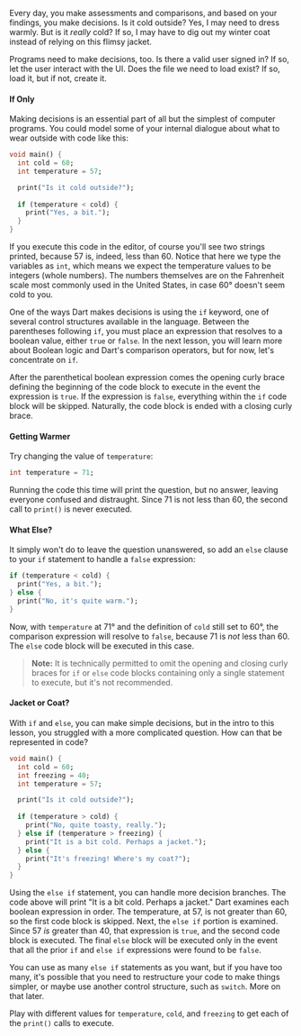 Every day, you make assessments and comparisons, and based on your findings, you make decisions. Is it cold outside? Yes, I may need to dress warmly. But is it _really_ cold? If so, I may have to dig out my winter coat instead of relying on this flimsy jacket.

Programs need to make decisions, too. Is there a valid user signed in? If so, let the user interact with the UI. Does the file we need to load exist? If so, load it, but if not, create it.

#### If Only
Making decisions is an essential part of all but the simplest of computer programs. You could model some of your internal dialogue about what to wear outside with code like this:

```dart
void main() {
  int cold = 60;
  int temperature = 57;

  print("Is it cold outside?");
  
  if (temperature < cold) {
    print("Yes, a bit.");
  }
}
```

If you execute this code in the editor, of course you'll see two strings printed, because 57 is, indeed, less than 60. Notice that here we type the variables as `int`, which means we expect the temperature values to be integers (whole numbers). The numbers themselves are on the Fahrenheit scale most commonly used in the United States, in case 60&deg; doesn't seem cold to you.

One of the ways Dart makes decisions is using the `if` keyword, one of several control structures available in the language. Between the parentheses following `if`, you must place an expression that resolves to a boolean value, either `true` or `false`. In the next lesson, you will learn more about Boolean logic and Dart's comparison operators, but for now, let's concentrate on `if`.

After the parenthetical boolean expression comes the opening curly brace defining the beginning of the code block to execute in the event the expression is `true`. If the expression is `false`, everything within the `if` code block will be skipped. Naturally, the code block is ended with a closing curly brace.

#### Getting Warmer
Try changing the value of `temperature`:

```dart
int temperature = 71;
```

Running the code this time will print the question, but no answer, leaving everyone confused and distraught. Since 71 is not less than 60, the second call to `print()` is never executed.

#### What Else?
It simply won't do to leave the question unanswered, so add an `else` clause to your `if` statement to handle a `false` expression:

```dart
if (temperature < cold) {
  print("Yes, a bit.");
} else {
  print("No, it's quite warm.");
}
```

Now, with `temperature` at 71&deg; and the definition of `cold` still set to 60&deg;, the comparison expression will resolve to `false`, because 71 is _not_ less than 60. The `else` code block will be executed in this case.

> **Note:** It is technically permitted to omit the opening and closing curly braces for `if` or `else` code blocks containing only a single statement to execute, but it's not recommended.

#### Jacket or Coat?
With `if` and `else`, you can make simple decisions, but in the intro to this lesson, you struggled with a more complicated question. How can that be represented in code?

```dart
void main() {
  int cold = 60;
  int freezing = 40;
  int temperature = 57;

  print("Is it cold outside?");
  
  if (temperature > cold) {
    print("No, quite toasty, really.");
  } else if (temperature > freezing) {
    print("It is a bit cold. Perhaps a jacket.");
  } else {
    print("It's freezing! Where's my coat?");
  }
}
```

Using the `else if` statement, you can handle more decision branches. The code above will print "It is a bit cold. Perhaps a jacket." Dart examines each boolean expression in order. The temperature, at 57, is not greater than 60, so the first code block is skipped. Next, the `else if` portion is examined. Since 57 _is_ greater than 40, that expression is `true`, and the second code block is executed. The final `else` block will be executed only in the event that all the prior `if` and `else if` expressions were found to be `false`.

You can use as many `else if` statements as you want, but if you have too many, it's possible that you need to restructure your code to make things simpler, or maybe use another control structure, such as `switch`. More on that later.

Play with different values for `temperature`, `cold`, and `freezing` to get each of the `print()` calls to execute.